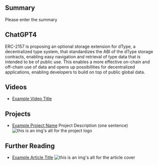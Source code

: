 ## Summary

Please enter the summary

## ChatGPT4

ERC-2157 is proposing an optional storage extension for dType, a decentralized type system, that standardizes the ABI of the dType storage contracts, enabling easy navigation and retrieval of type data that is intended to be of public use. This enables a more effective on-chain and off-chain use of data and opens up possibilities for decentralized applications, enabling developers to build on top of public global data.

## Videos

- [Example Video Title](https://www.youtube.com/watch?v=TDGq4aeevgY)

## Projects

- [Example Project Name](https://xxxx.xxx/xxxxx) Project Description (one sentence) ![this is an img's alt for the project logo](https://xxxx.xxx/project-logo.xxx)

## Further Reading

- [Example Article Title](https://xxxx.xxx/xxxxx) ![this is an img's alt for the article cover](https://xxxx.xxx/article-cover.xxx)

